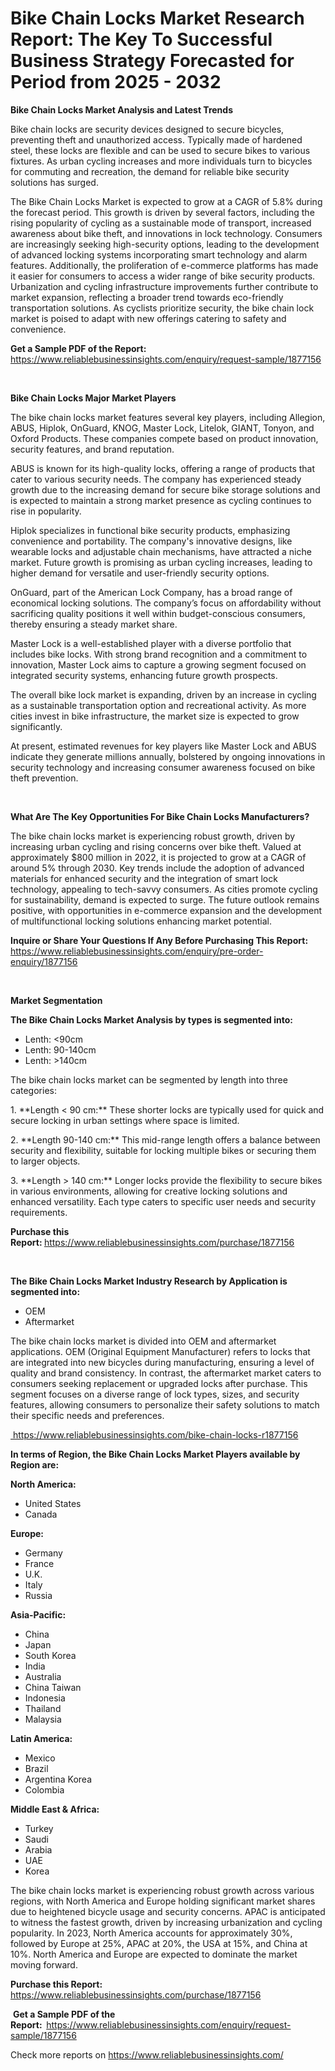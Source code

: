 <p><h1>Bike Chain Locks Market Research Report: The Key To Successful Business Strategy Forecasted for Period from 2025 - 2032</h1></p><p><strong>Bike Chain Locks Market Analysis and Latest Trends</strong></p>
<p><p>Bike chain locks are security devices designed to secure bicycles, preventing theft and unauthorized access. Typically made of hardened steel, these locks are flexible and can be used to secure bikes to various fixtures. As urban cycling increases and more individuals turn to bicycles for commuting and recreation, the demand for reliable bike security solutions has surged.</p><p>The Bike Chain Locks Market is expected to grow at a CAGR of 5.8% during the forecast period. This growth is driven by several factors, including the rising popularity of cycling as a sustainable mode of transport, increased awareness about bike theft, and innovations in lock technology. Consumers are increasingly seeking high-security options, leading to the development of advanced locking systems incorporating smart technology and alarm features. Additionally, the proliferation of e-commerce platforms has made it easier for consumers to access a wider range of bike security products. Urbanization and cycling infrastructure improvements further contribute to market expansion, reflecting a broader trend towards eco-friendly transportation solutions. As cyclists prioritize security, the bike chain lock market is poised to adapt with new offerings catering to safety and convenience.</p></p>
<p><strong>Get a Sample PDF of the Report:&nbsp;</strong> <a href="https://www.reliablebusinessinsights.com/enquiry/request-sample/1877156?utm_campaign=2528&utm_medium=2&utm_source=Github&utm_content=ia&utm_term=19022025&utm_id=bike-chain-locks">https://www.reliablebusinessinsights.com/enquiry/request-sample/1877156</a></p>
<p>&nbsp;</p>
<p><strong>Bike Chain Locks Major Market Players</strong></p>
<p><p>The bike chain locks market features several key players, including Allegion, ABUS, Hiplok, OnGuard, KNOG, Master Lock, Litelok, GIANT, Tonyon, and Oxford Products. These companies compete based on product innovation, security features, and brand reputation.</p><p>ABUS is known for its high-quality locks, offering a range of products that cater to various security needs. The company has experienced steady growth due to the increasing demand for secure bike storage solutions and is expected to maintain a strong market presence as cycling continues to rise in popularity.</p><p>Hiplok specializes in functional bike security products, emphasizing convenience and portability. The company's innovative designs, like wearable locks and adjustable chain mechanisms, have attracted a niche market. Future growth is promising as urban cycling increases, leading to higher demand for versatile and user-friendly security options.</p><p>OnGuard, part of the American Lock Company, has a broad range of economical locking solutions. The company’s focus on affordability without sacrificing quality positions it well within budget-conscious consumers, thereby ensuring a steady market share.</p><p>Master Lock is a well-established player with a diverse portfolio that includes bike locks. With strong brand recognition and a commitment to innovation, Master Lock aims to capture a growing segment focused on integrated security systems, enhancing future growth prospects.</p><p>The overall bike lock market is expanding, driven by an increase in cycling as a sustainable transportation option and recreational activity. As more cities invest in bike infrastructure, the market size is expected to grow significantly.</p><p>At present, estimated revenues for key players like Master Lock and ABUS indicate they generate millions annually, bolstered by ongoing innovations in security technology and increasing consumer awareness focused on bike theft prevention.</p></p>
<p>&nbsp;</p>
<p><strong>What Are The Key Opportunities For Bike Chain Locks Manufacturers?</strong></p>
<p><p>The bike chain locks market is experiencing robust growth, driven by increasing urban cycling and rising concerns over bike theft. Valued at approximately $800 million in 2022, it is projected to grow at a CAGR of around 5% through 2030. Key trends include the adoption of advanced materials for enhanced security and the integration of smart lock technology, appealing to tech-savvy consumers. As cities promote cycling for sustainability, demand is expected to surge. The future outlook remains positive, with opportunities in e-commerce expansion and the development of multifunctional locking solutions enhancing market potential.</p></p>
<p><strong>Inquire or Share Your Questions If Any Before Purchasing This Report:</strong> <a href="https://www.reliablebusinessinsights.com/enquiry/pre-order-enquiry/1877156?utm_campaign=2528&utm_medium=2&utm_source=Github&utm_content=ia&utm_term=19022025&utm_id=bike-chain-locks">https://www.reliablebusinessinsights.com/enquiry/pre-order-enquiry/1877156</a></p>
<p>&nbsp;</p>
<p><strong>Market Segmentation</strong></p>
<p><strong>The Bike Chain Locks Market Analysis by types is segmented into:</strong></p>
<p><ul><li>Lenth: <90cm</li><li>Lenth: 90-140cm</li><li>Lenth: >140cm</li></ul></p>
<p><p>The bike chain locks market can be segmented by length into three categories: </p><p>1. **Length < 90 cm:** These shorter locks are typically used for quick and secure locking in urban settings where space is limited.</p><p>2. **Length 90-140 cm:** This mid-range length offers a balance between security and flexibility, suitable for locking multiple bikes or securing them to larger objects.</p><p>3. **Length > 140 cm:** Longer locks provide the flexibility to secure bikes in various environments, allowing for creative locking solutions and enhanced versatility. Each type caters to specific user needs and security requirements.</p></p>
<p><strong>Purchase this Report:&nbsp;</strong><a href="https://www.reliablebusinessinsights.com/purchase/1877156?utm_campaign=2528&utm_medium=2&utm_source=Github&utm_content=ia&utm_term=19022025&utm_id=bike-chain-locks">https://www.reliablebusinessinsights.com/purchase/1877156</a></p>
<p>&nbsp;</p>
<p><strong>The Bike Chain Locks Market Industry Research by Application is segmented into:</strong></p>
<p><ul><li>OEM</li><li>Aftermarket</li></ul></p>
<p><p>The bike chain locks market is divided into OEM and aftermarket applications. OEM (Original Equipment Manufacturer) refers to locks that are integrated into new bicycles during manufacturing, ensuring a level of quality and brand consistency. In contrast, the aftermarket market caters to consumers seeking replacement or upgraded locks after purchase. This segment focuses on a diverse range of lock types, sizes, and security features, allowing consumers to personalize their safety solutions to match their specific needs and preferences.</p></p>
<p><a href="https://www.reliablebusinessinsights.com/bike-chain-locks-r1877156?utm_campaign=2528&utm_medium=2&utm_source=Github&utm_content=ia&utm_term=19022025&utm_id=bike-chain-locks">&nbsp;https://www.reliablebusinessinsights.com/bike-chain-locks-r1877156</a></p>
<p><strong>In terms of Region, the Bike Chain Locks Market Players available by Region are:</strong></p>
<p>
    <p> <strong> North America: </strong>
        <ul>
            <li>United States</li>
            <li>Canada</li>
        </ul>
        </p> 
    <p> <strong> Europe: </strong>
        <ul>
            <li>Germany</li>
            <li>France</li>
            <li>U.K.</li>
            <li>Italy</li>
            <li>Russia</li>
        </ul>
        </p> 
    <p> <strong> Asia-Pacific: </strong>
        <ul>
            <li>China</li>
            <li>Japan</li>
            <li>South Korea</li>
            <li>India</li>
            <li>Australia</li>
            <li>China Taiwan</li>
            <li>Indonesia</li>
            <li>Thailand</li>
            <li>Malaysia</li>
        </ul>
        </p> 
    <p> <strong> Latin America: </strong>
        <ul>
            <li>Mexico</li>
            <li>Brazil</li>
            <li>Argentina Korea</li>
            <li>Colombia</li>
        </ul>
        </p> 
    <p> <strong> Middle East & Africa: </strong>
        <ul>
            <li>Turkey</li>
            <li>Saudi</li>
            <li>Arabia</li>
            <li>UAE</li>
            <li>Korea</li>
        </ul>
    </p>
    </p>
<p><p>The bike chain locks market is experiencing robust growth across various regions, with North America and Europe holding significant market shares due to heightened bicycle usage and security concerns. APAC is anticipated to witness the fastest growth, driven by increasing urbanization and cycling popularity. In 2023, North America accounts for approximately 30%, followed by Europe at 25%, APAC at 20%, the USA at 15%, and China at 10%. North America and Europe are expected to dominate the market moving forward.</p></p>
<p><strong>Purchase this Report: </strong><a href="https://www.reliablebusinessinsights.com/purchase/1877156?utm_campaign=2528&utm_medium=2&utm_source=Github&utm_content=ia&utm_term=19022025&utm_id=bike-chain-locks">https://www.reliablebusinessinsights.com/purchase/1877156</a></p>
<p>&nbsp;<strong>Get a Sample PDF of the Report:&nbsp;&nbsp;</strong><a href="https://www.reliablebusinessinsights.com/enquiry/request-sample/1877156?utm_campaign=2528&utm_medium=2&utm_source=Github&utm_content=ia&utm_term=19022025&utm_id=bike-chain-locks">https://www.reliablebusinessinsights.com/enquiry/request-sample/1877156</a></p>
<p><strong></strong></p>
<p>Check more reports on <a href="https://www.reliablebusinessinsights.com/?utm_campaign=2528&utm_medium=2&utm_source=Github&utm_content=ia&utm_term=19022025&utm_id=bike-chain-locks">https://www.reliablebusinessinsights.com/</a></p>